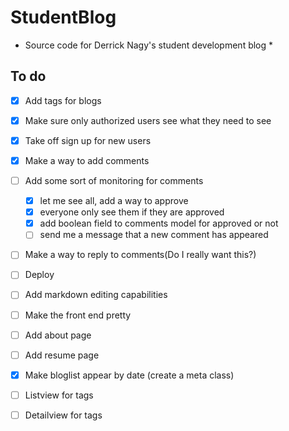 # StudentBlog
* Source code for Derrick Nagy's student development blog *


## To do

- [x] Add tags for blogs
- [x] Make sure only authorized users see what they need to see
- [x] Take off sign up for new users
- [x] Make a way to add comments
- [ ] Add some sort of monitoring for comments
  - [x] let me see all, add a way to approve
  - [x] everyone only see them if they are approved
  - [x] add boolean field to comments model for approved or not
  - [ ] send me a message that a new comment has appeared
- [ ] Make a way to reply to comments(Do I really want this?)
- [ ] Deploy
- [ ] Add markdown editing capabilities
- [ ] Make the front end pretty
- [ ] Add about page
- [ ] Add resume page
- [x] Make bloglist appear by date (create a meta class)
- [ ] Listview for tags
- [ ] Detailview for tags


